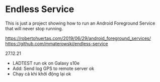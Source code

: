 # Endless Service

This is just a project showing how to run an Android Foreground Service that will never stop running.

https://robertohuertas.com/2019/06/29/android_foreground_services/
https://github.com/mmaterowski/endless-service

27.12.21
- LADTEST run ok on Galaxy s10e
- Add: Send log GPS to remote server ok
- Chạy cả khi khởi động lại ok
